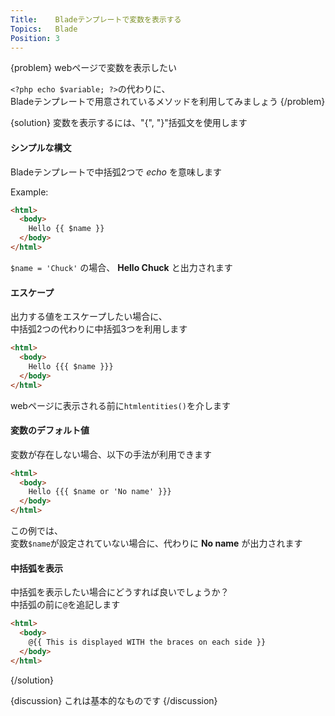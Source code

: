 ```yaml
---
Title:    Bladeテンプレートで変数を表示する
Topics:   Blade
Position: 3
---
```


{problem}
webページで変数を表示したい

`<?php echo $variable; ?>`の代わりに、  
Bladeテンプレートで用意されているメソッドを利用してみましょう
{/problem}

{solution}
変数を表示するには、"{", "}"括弧文を使用します

#### シンプルな構文

Bladeテンプレートで中括弧2つで *echo* を意味します

Example:

```html
<html>
  <body>
    Hello {{ $name }}
  </body>
</html>
```

`$name = 'Chuck'` の場合、 **Hello Chuck** と出力されます

#### エスケープ

出力する値をエスケープしたい場合に、  
中括弧2つの代わりに中括弧3つを利用します

```html
<html>
  <body>
    Hello {{{ $name }}}
  </body>
</html>
```

webページに表示される前に`htmlentities()`を介します

#### 変数のデフォルト値

変数が存在しない場合、以下の手法が利用できます

```html
<html>
  <body>
    Hello {{{ $name or 'No name' }}}
  </body>
</html>
```

この例では、  
変数`$name`が設定されていない場合に、代わりに **No name** が出力されます

#### 中括弧を表示

中括弧を表示したい場合にどうすれば良いでしょうか？  
中括弧の前に`@`を追記します

```html
<html>
  <body>
    @{{ This is displayed WITH the braces on each side }}
  </body>
</html>
```
{/solution}

{discussion}
これは基本的なものです
{/discussion}

